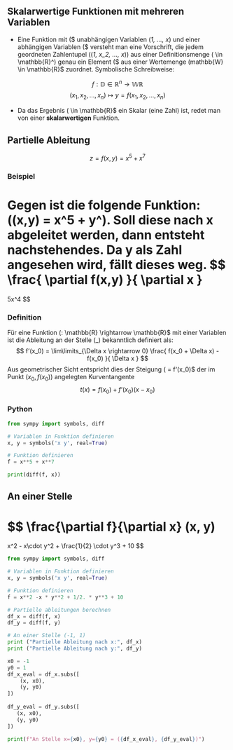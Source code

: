 ## Skalarwertige Funktionen mit mehreren Variablen

- Eine Funktion mit \($ unabhängigen Variablen \(_1, …, x_\) und einer abhängigen Variablen \($ versteht man eine Vorschrift, die jedem geordneten Zahlentupel (\(_1, x_2, …, x_\)) aus einer Definitionsmenge \( \in \mathbb{R}^\) genau ein Element \($ aus einer Wertemenge \(mathbb{W} \in \mathbb{R}$ zuordnet.
Symbolische Schreibweise:

$$
f: \mathbb{D} \in \mathbb{R}^n \rightarrow \mathbb{W} \mathbb{R}
$$
$$
(x_1,x_2,…,x_n) \mapsto y = f(x_1, x_2, …, x_n)
$$
- Da das Ergebnis \( \in \mathbb{R}$ ein Skalar (eine Zahl) ist, redet man von einer **skalarwertigen** Funktion.

## Partielle Ableitung
$$
z = f(x,y) = x^5 + x^7
$$
### Beispiel

Gegen ist die folgende Funktion: \((x,y) = x^5 + y^\). Soll diese nach x abgeleitet werden, dann entsteht nachstehendes. Da y als Zahl angesehen wird, fällt dieses weg.
$$
\frac{
\partial f(x,y)
}{
\partial x
}
=
5x^4
$$

### Definition
Für eine Funktion \(: \mathbb{R} \rightarrow \mathbb{R}$ mit einer Variablen ist die Ableitung an der Stelle \(_\) bekanntlich definiert als:
$$
f’(x_0) = \lim\limits_{\Delta x \rightarrow 0}
\frac{
f(x_0 + \Delta x) - f(x_0)
}{
\Delta x
}
$$
Aus geometrischer Sicht entspricht dies der Steigung \( = f‘(x_0)$ der im Punkt $(x_0, f(x_0))$ angelegten Kurventangente
$$
t(x) = f(x_0) + f‘(x_0)(x- x_0)
$$
### Python
```python
from sympy import symbols, diff

# Variablen in Funktion definieren
x, y = symbols('x y', real=True)

# Funktion definieren
f = x**5 + x**7

print(diff(f, x))
```


## An einer Stelle

$$
\frac{\partial f}{\partial x}
(x, y)
=
x^2 - x\cdot y^2 + \frac{1}{2} \cdot y^3 + 10
$$

```python
from sympy import symbols, diff

# Variablen in Funktion definieren
x, y = symbols('x y', real=True)

# Funktion definieren
f = x**2 -x * y**2 + 1/2. * y**3 + 10

# Partielle ableitungen berechnen
df_x = diff(f, x)
df_y = diff(f, y)

# An einer Stelle (-1, 1)
print ("Partielle Ableitung nach x:", df_x)
print ("Partielle Ableitung nach y:", df_y)

x0 = -1
y0 = 1
df_x_eval = df_x.subs([
    (x, x0),
    (y, y0)
])
    
df_y_eval = df_y.subs([
   (x, x0),
   (y, y0)
])

print(f"An Stelle x={x0}, y={y0} = ({df_x_eval}, {df_y_eval})")
```
